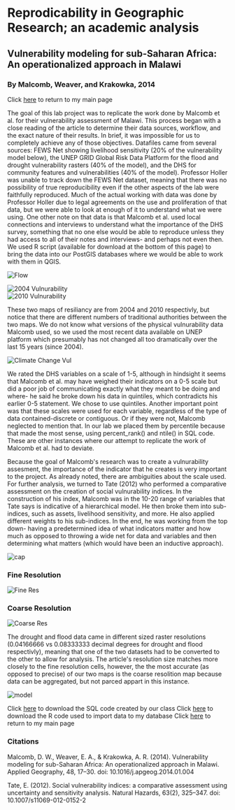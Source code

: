 # Reprodicability in Geographic Research; an academic analysis
## Vulnerability modeling for sub-Saharan Africa: An operationalized approach in Malawi
### By Malcomb, Weaver, and Krakowka, 2014

Click [here](index.md) to return to my main page

The goal of this lab project was to replicate the work done by Malcomb et al. for their vulnerability assessment of Malawi. This process began with a close reading of the article to determine their data sources, workflow, and the exact nature of their results. In brief, it was impossible for us to completely achieve any of those objectives. Datafiles came from several sources: FEWS Net showing livelihood sensitivity (20% of the vulnerability model below), the UNEP GRID Global Risk Data Platform for the flood and drought vulnerability rasters (40% of the model), and the DHS for community features and vulnerabilities (40% of the model). Professor Holler was unable to track down the FEWS Net dataset, meaning that there was no possibility of true reproducibility even if the other aspects of the lab were faithfully reproduced. Much of the actual working with data was done by Professor Holler due to legal agreements on the use and proliferation of that data, but we were able to look at enough of it to understand what we were using. One other note on that data is that Malcomb et al. used local connections and interviews to understand what the importance of the DHS survey, something that no one else would be able to reproduce unless they had access to all of their notes and interviews- and perhaps not even then. We used R script (available for download at the bottom of this page) to bring the data into our PostGIS databases where we would be able to work with them in QGIS.

![Flow](Flow.PNG)


![2004 Vulnurability](MalcombRes.PNG) 	
![2010 Vulnurability](MalcombRes2010.PNG)

These two maps of resiliancy are from 2004 and 2010 respectivly, but notice that there are different numbers of traditional authorities between the two maps. We do not know what versions of the physical vulnurability data Malcomb used, so we used the most recent data available on UNEP platform which presumably has not changed all too dramatically over the last 15 years (since 2004).

![Climate Change Vul](MalcombCC.PNG)

We rated the DHS variables on a scale of 1-5, although in hindsight it seems that Malcomb et al. may have weighed their indicators on a 0-5 scale but did a poor job of communicating exactly what they meant to be doing and where- he said he broke down his data in quintiles, which contradicts his earlier 0-5 statement. We chose to use quintiles. Another important point was that these scales were used for each variable, regardless of the type of data contained-discrete or contiguous. Or if they were not, Malcomb neglected to mention that. In our lab we placed them by percentile because that made the most sense, using percent_rank() and ntile() in SQL code. These are other instances where our attempt to replicate the work of Malcomb et al. had to deviate.

Because the goal of Malcomb's research was to create a vulnurability assesment, the importance of the indicator that he creates is very important to the project. As already noted, there are ambiguities about the scale used. For further analysis, we turned to Tate (2012) who performed a comparative assessment on the creation of social vulnurability indices. In the construction of his index, Malcomb was in the 10-20 range of variables that Tate says is indicative of a hierarchical model. He then broke them into sub-indices, such as assets, livelihood sensitivity, and more. He also applied different weights to his sub-indices. In the end, he was working from the top down- having a predetermined idea of what indicators matter and how much as opposed to throwing a wide net for data and variables and then determining what matters (which would have been an inductive approach). 

![cap](adaptiveC.PNG)

### Fine Resolution
![Fine Res](Finepic3.png)

### Coarse Resolution
![Coarse Res](Coarsepic3.png)

The drought and flood data came in different sized raster resolutions (0.04166666 vs 0.08333333 decimal degrees for drought and flood respectivly), meaning that one of the two datasets had to be converted to the other to allow for analysis. The article's resolution size matches more closely to the fine resolution cells, however, the the most accurate (as opposed to precise) of our two maps is the coarse resolition map because data can be aggregated, but not parced appart in this instance.

![model](model_vulnurability.PNG)

Click [here](vulnerabilitySQL.sql) to download the SQL code created by our class
Click [here](rupload.r) to download the R code used to import data to my database
Click [here](index.md) to return to my main page

### Citations

Malcomb, D. W., Weaver, E. A., & Krakowka, A. R. (2014). Vulnerability modeling for sub-Saharan Africa: An operationalized approach in Malawi. Applied Geography, 48, 17–30. doi: 10.1016/j.apgeog.2014.01.004

Tate, E. (2012). Social vulnerability indices: a comparative assessment using uncertainty and sensitivity analysis. Natural Hazards, 63(2), 325–347. doi: 10.1007/s11069-012-0152-2
